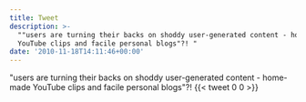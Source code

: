 ```yaml
---
title: Tweet
description: >-
  ""users are turning their backs on shoddy user-generated content - home-made
  YouTube clips and facile personal blogs"?! "
date: '2010-11-18T14:11:46+00:00'
---
```

"users are turning their backs on shoddy user-generated content - home-made YouTube clips and facile personal blogs"?! 
      {{< tweet 0 0 >}}
    
